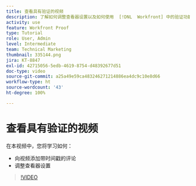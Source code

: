 ```yaml
---
title: 查看具有验证的视频
description: 了解如何调整查看器设置以及如何使用  [!DNL  Workfront] 中的验证功能向视频添加带时间戳的评论。
activity: use
feature: Workfront Proof
type: Tutorial
role: User, Admin
level: Intermediate
team: Technical Marketing
thumbnail: 335144.png
jira: KT-8847
exl-id: 42715056-5edb-4619-8754-d48392677d51
doc-type: video
source-git-commit: a25a49e59ca483246271214886ea4dc9c10e8d66
workflow-type: ht
source-wordcount: '43'
ht-degree: 100%

---
```


# 查看具有验证的视频

在本视频中，您将学习如何：

* 向视频添加带时间戳的评论
* 调整查看器设置

>[!VIDEO](https://video.tv.adobe.com/v/335144/?quality=12&learn=on)

<!--
## Learn more
* Review a video proof
-->
